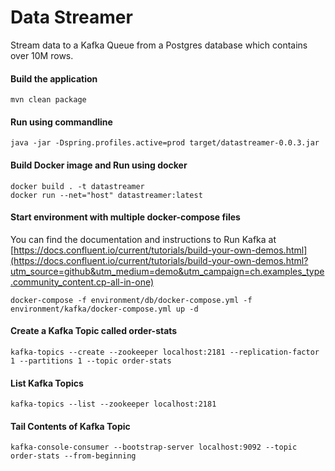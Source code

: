 # Data Streamer
Stream data to a Kafka Queue from a Postgres database which contains over 10M rows.
#### Build the application
```
mvn clean package
```
#### Run using commandline
```
java -jar -Dspring.profiles.active=prod target/datastreamer-0.0.3.jar
```
#### Build Docker image and Run using docker
```
docker build . -t datastreamer
docker run --net="host" datastreamer:latest
```
#### Start environment with multiple docker-compose files
You can find the documentation and instructions to Run Kafka at [https://docs.confluent.io/current/tutorials/build-your-own-demos.html](https://docs.confluent.io/current/tutorials/build-your-own-demos.html?utm_source=github&utm_medium=demo&utm_campaign=ch.examples_type.community_content.cp-all-in-one)
```
docker-compose -f environment/db/docker-compose.yml -f environment/kafka/docker-compose.yml up -d
```
#### Create a Kafka Topic called order-stats
```
kafka-topics --create --zookeeper localhost:2181 --replication-factor 1 --partitions 1 --topic order-stats
```
#### List Kafka Topics
```
kafka-topics --list --zookeeper localhost:2181
```
#### Tail Contents of Kafka Topic
```
kafka-console-consumer --bootstrap-server localhost:9092 --topic order-stats --from-beginning
```
